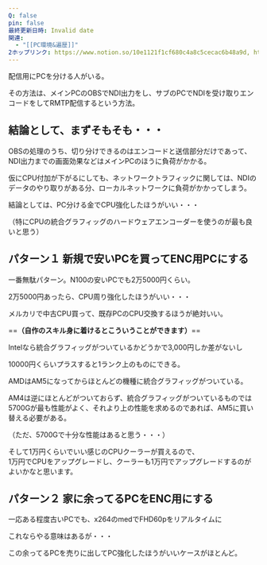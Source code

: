 ```yaml
---
Q: false
pin: false
最終更新日時: Invalid date
関連:
  - "[[PC環境&遍歴]]"
2ホップリンク: https://www.notion.so/10e1121f1cf680c4a8c5cecac6b48a9d, https://www.notion.so/1201121f1cf68035a870db26fd6eed98, https://www.notion.so/1201121f1cf680deb46eef35d04c268d, https://www.notion.so/1211121f1cf6802386d1fdf5fe0b03f4, https://www.notion.so/1d8438c238c44e1385993f33636f0fbd, https://www.notion.so/264cf34df21246b78f4df2fd592f734d, https://www.notion.so/4c21e168c38c4c40971d368dc1a63347, https://www.notion.so/5d3b6c787dd546cfbabeae3fa7311715, https://www.notion.so/61f07e380208485594fb69d25c212af8, https://www.notion.so/685ee866407a41babbd548581ebdcd8b
---
```

配信用にPCを分ける人がいる。

その方法は、メインPCのOBSでNDI出力をし、サブのPCでNDIを受け取りエンコードをしてRMTP配信するという方法。

## 結論として、まずそもそも・・・

OBSの処理のうち、切り分けできるのはエンコードと送信部分だけであって、  
NDI出力までの画面効果などはメインPCのほうに負荷がかかる。  

仮にCPU付加が下がるにしても、ネットワークトラフィックに関しては、NDIのデータのやり取りがある分、ローカルネットワークに負荷がかかってしまう。

結論としては、PC分ける金でCPU強化したほうがいい・・・

（特にCPUの統合グラフィッグのハードウェアエンコーダーを使うのが最も良いと思う）

  

## パターン１ 新規で安いPCを買ってENC用PCにする

一番無駄パターン。N100の安いPCでも2万5000円くらい。

2万5000円あったら、CPU周り強化したほうがいい・・・

メルカリで中古CPU買って、既存PCのCPU交換するほうが絶対いい。

==**（自作のスキル身に着けるとこういうことができます）**==

  

Intelなら統合グラフィッグがついているかどうかで3,000円しか差がないし

10000円くらいプラスすると1ランク上のものにできる。

  

AMDはAM5になってからほとんどの機種に統合グラフィッグがついている。

AM4は逆にほとんどがついておらず、統合グラフィッグがついているものでは5700Gが最も性能がよく、それより上の性能を求めるのであれば、AM5に買い替える必要がある。

（ただ、5700Gで十分な性能はあると思う・・・）

  

そして1万円くらいでいい感じのCPUクーラーが買えるので、  
1万円でCPUをアップグレードし、クーラーも1万円でアップグレードするのが  
よいかなと思います。  

  

## パターン２ 家に余ってるPCをENC用にする

一応ある程度古いPCでも、x264のmedでFHD60pをリアルタイムに

  

これならやる意味はあるが・・・

この余ってるPCを売りに出してPC強化したほうがいいケースがほとんど。
